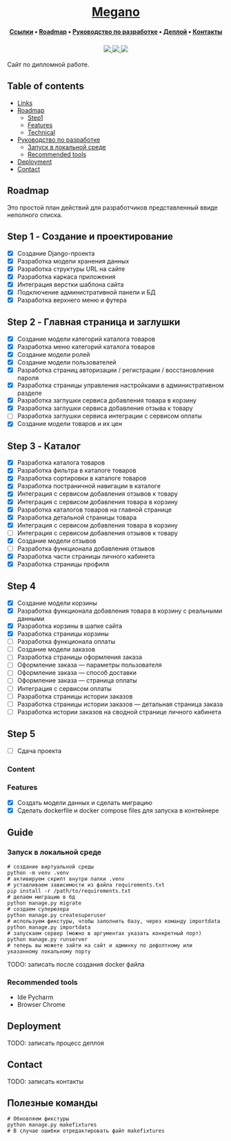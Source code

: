 <div align="center">
    <h1>
        <a href="https://localhost:8080/">Megano</a>
    </h1>
    <h4>
        <a href="#links">Ссылки</a>
        •
        <a href="#roadmap">Roadmap</a>
        •
        <a href="#development-guide">Руководство по разработке</a>
        •
        <a href="#deployment">Деплой</a>
        •
        <a href="#contact">Контакты</a>
    </h4>
    <h3>
        <a href="https://vk.com/">
            <img src="https://img.shields.io/badge/maintainer-%40argunov_fm-yellow">
        </a>
        <a href="https://localhost:8080/">
            <img src="https://img.shields.io/website?url=http%3A%2F%2Fwww.triumphmayflowerclub.com%2F">
        </a>
        <a href="https://vk.com/">
            <img src="https://img.shields.io/badge/social-vk-darkred">
        </a>
    </h3>
</div>
Сайт по дипломной работе. 

## Table of contents

* [Links](#links)
* [Roadmap](#roadmap)
  * [Step1](#step-1)
  * [Features](#features)
  * [Technical](#technical)
* [Руководство по разработке](#guide)
  * [Запуск в локальной среде](#запуск-в-локальной-среде)
  * [Recommended tools](#recommended-tools)
* [Deployment](#deployment)
* [Contact](#contact)

## Roadmap
Это простой план действий для разработчиков представленный ввиде неполного списка.
## Step 1 - Создание и проектирование
- [x] Создание Django-проекта
- [x] Разработка модели хранения данных
- [x] Разработка структуры URL на сайте
- [x] Разработка каркаса приложения
- [x] Интеграция верстки шаблона сайта
- [x] Подключение административной панели и БД
- [x] Разработка верхнего меню и футера
## Step 2 - Главная страница и заглушки
- [x] Создание модели категорий каталога товаров
- [x] Разработка меню категорий каталога товаров
- [x] Создание модели ролей
- [x] Создание модели пользователей
- [x] Разработка страниц авторизации / регистрации / восстановления пароля
- [x] Разработка страницы управления настройками в административном разделе
- [x] Разработка заглушки сервиса добавления товара в корзину
- [x] Разработка заглушки сервиса добавления отзыва к товару
- [ ] Разработка заглушки сервиса интеграции с сервисом оплаты
- [x] Создание модели товаров и их цен

## Step 3 - Каталог
- [x] Разработка каталога товаров
- [x] Разработка фильтра в каталоге товаров
- [x] Разработка сортировки в каталоге товаров
- [x] Разработка постраничной навигации в каталоге
- [x] Интеграция с сервисом добавления отзывов к товару
- [x] Интеграция с сервисом добавления товара в корзину
- [x] Разработка каталогов товаров на главной странице
- [x] Разработка детальной страницы товара
- [x] Интеграция с сервисом добавления товара в корзину
- [ ] Интеграция с сервисом добавления отзывов к товару
- [x] Создание модели отзывов
- [ ] Разработка функционала добавления отзывов
- [x] Разработка части страницы личного кабинета
- [x] Разработка страницы профиля
## Step 4
- [x] Создание модели корзины
- [x] Разработка функционала добавления товара в корзину с реальными данными
- [x] Разработка корзины в шапке сайта
- [x] Разработка страницы корзины
- [ ] Разработка функционала оплаты
- [ ] Создание модели заказов
- [ ] Разработка страницы оформления заказа
- [ ] Оформление заказа — параметры пользователя
- [ ] Оформление заказа — способ доставки
- [ ] Оформление заказа — страница оплаты
- [ ] Интеграция с сервисом оплаты
- [ ] Разработка страницы истории заказов
- [ ] Разработка страницы истории заказов — детальная страница заказа
- [ ] Разработка истории заказов на сводной странице личного кабинета
## Step 5
- [ ] Сдача проекта
### Content

### Features
- [x] Создать модели данных и сделать миграцию
- [x] Сделать dockerfile и docker compose files для запуска в контейнере

## Guide
### Запуск в локальной среде
```shell
# создание виртуальной среды
python -m venv .venv
# активируем скрипт внутри папки .venv
# уставливаем зависимости из файла requirements.txt
pip install -r /path/to/requirements.txt
# делаем миграцию в бд
python manage.py migrate
# создаем суперюзера
python manage.py createsuperuser
# используем фикстуры, чтобы заполнить базу, через команду importdata
python manage.py importdata
# запускаем сервер (можно в аргументах указать конкретный порт)
python manage.py runserver
# теперь вы можете зайти на сайт и админку по дефолтному или указанному локальному порту
```
TODO: записать после создания docker файла
### Recommended tools
* Ide Pycharm
* Browser Chrome
## Deployment
TODO: записать процесс деплоя
## Contact
TODO: записать контакты

## Полезные команды
```shell
# Обновляем фикстуры
python manage.py makefixtures
# В случае ошибки отредактировать файл makefixtures
```